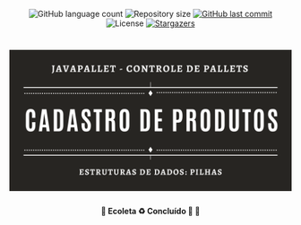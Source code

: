<p align="center">
  <img alt="GitHub language count" src="https://img.shields.io/github/languages/count/josuemleite/data-structures?color=%2304D361">

  <img alt="Repository size" src="https://img.shields.io/github/repo-size/josuemleite/data-structures">
  
  <a href="https://github.com/josuemleite/data-structures/commits/master">
    <img alt="GitHub last commit" src="https://img.shields.io/github/last-commit/josuemleite/data-structures">
  </a>
    
   <img alt="License" src="https://img.shields.io/badge/license-MIT-brightgreen">
   <a href="https://github.com/tgmarinho/README-ecoleta/stargazers">
    <img alt="Stargazers" src="https://img.shields.io/github/stars/josuemleite/data-structures?style=social">
  </a>  
</p>

<h1 align="center">
    <img alt="JavaPallet" title="#JavaPallet" src="./assets/banner.png" />
</h1>

<h4 align="center"> 
	🚧  Ecoleta ♻️ Concluído 🚀 🚧
</h4>
